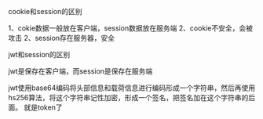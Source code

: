 cookie和session的区别

1、cokie数据一般放在客户端，session数据放在服务端
2、cookie不安全，会被攻击
2、session存在服务器，安全


jwt和session的区别

jwt是保存在客户端，而session是保存在服务端

jwt使用base64编码将头部信息和载荷信息进行编码形成一个字符串，然后再使用hs256算法，将这个字符串记性加密，形成一个签名，把签名加在这个字符串的后面。
就是token了
